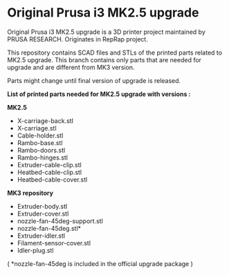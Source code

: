 # Original Prusa i3 MK2.5 upgrade


Original Prusa i3 MK2.5 upgrade is a 3D printer project maintained by PRUSA RESEARCH. Originates in RepRap project.

This repository contains SCAD files and STLs of the printed parts related to MK2.5 upgrade. 
This branch contains only parts that are needed for upgrade and are different from MK3 version.

Parts might change until final version of upgrade is released.


**List of printed parts needed for MK2.5 upgrade with versions :**

**MK2.5**
* X-carriage-back.stl
* X-carriage.stl
* Cable-holder.stl
* Rambo-base.stl
* Rambo-doors.stl
* Rambo-hinges.stl
* Extruder-cable-clip.stl
* Heatbed-cable-clip.stl
* Heatbed-cable-cover.stl

**MK3 repository**
* Extruder-body.stl
* Extruder-cover.stl
* nozzle-fan-45deg-support.stl
* nozzle-fan-45deg.stl*
* Extruder-idler.stl
* Filament-sensor-cover.stl
* Idler-plug.stl
 

( *nozzle-fan-45deg is included in the official upgrade package )

